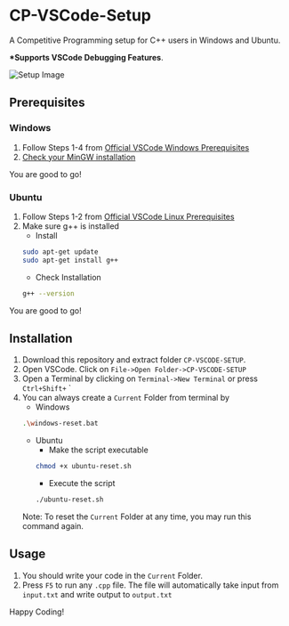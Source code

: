 # CP-VSCode-Setup
A Competitive Programming setup for C++ users in Windows and Ubuntu.

__*Supports VSCode Debugging Features__.

![Setup Image](https://user-images.githubusercontent.com/37595244/96286373-2ef39500-0fd8-11eb-883e-363dea77a942.png)

## **Prerequisites**

### Windows
1) Follow Steps 1-4 from [Official VSCode Windows Prerequisites](https://code.visualstudio.com/docs/cpp/config-mingw#_prerequisites)
2) [Check your MinGW installation](https://code.visualstudio.com/docs/cpp/config-mingw#_check-your-mingw-installation)

You are good to go!

### Ubuntu
1) Follow Steps 1-2 from [Official VSCode Linux Prerequisites](https://code.visualstudio.com/docs/cpp/config-linux#_prerequisites)
2) Make sure g++ is installed
    * Install
    ```bash
    sudo apt-get update
    sudo apt-get install g++
    ```
    * Check Installation
    ```bash
    g++ --version
    ```

You are good to go!

## Installation
1) Download this repository and extract folder `CP-VSCODE-SETUP`.
2) Open VSCode. Click on `File->Open Folder->CP-VSCODE-SETUP`
3) Open a Terminal by clicking on `Terminal->New Terminal` or press `Ctrl+Shift+` `
4) You can always create a `Current` Folder from terminal by
    * Windows
    ```bash
    .\windows-reset.bat
    ```
    * Ubuntu
        * Make the script executable
        ```bash
        chmod +x ubuntu-reset.sh
        ```
        * Execute the script
        ```bash
        ./ubuntu-reset.sh
        ```
    Note: To reset the `Current` Folder at any time, you may run this command again.

## Usage
1) You should write your code in the `Current` Folder.
2) Press `F5` to run any `.cpp` file. The file will automatically take input from `input.txt` and write output to `output.txt`

Happy Coding!
